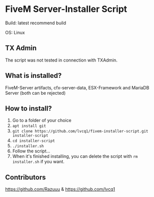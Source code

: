 # FiveM Server-Installer Script

Build: latest recommend build

OS: Linux

## TX Admin
The script was not tested in connection with TXAdmin.

## What is installed?
FiveM-Server artifacts, cfx-server-data, ESX-Framework and MariaDB Server (both can be rejected)

## How to install?
1. Go to a folder of your choice
2. ```apt install git```
3. ```git clone https://github.com/lvcq1/fivem-installer-script.git installer-script```
4. ```cd installer-script```
5. ```./installer.sh```
6. Follow the script...
7. When it's finished installing, you can delete the script with ```rm installer.sh``` if you want.

## Contributors
https://github.com/Razuuu & https://github.com/lvcq1
